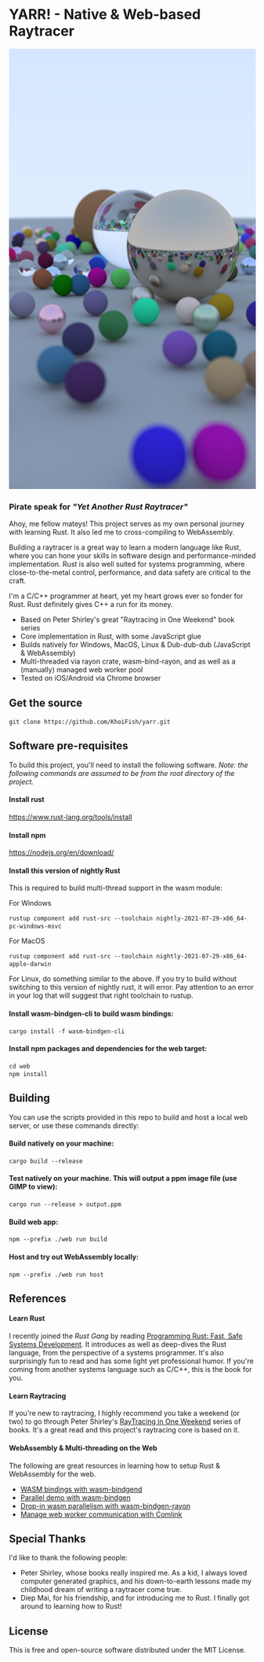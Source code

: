 # YARR! - Native & Web-based Raytracer
<img src="yarr_preview.png" alt="YARR - Yet Another Rust Raytracer" />

### Pirate speak for ___"Yet Another Rust Raytracer"___

Ahoy, me fellow mateys! This project serves as my own personal journey with learning Rust. It also led me to cross-compiling to WebAssembly.

Building a raytracer is a great way to learn a modern language like Rust, where you can hone your skills in software design and performance-minded implementation. Rust is also well suited for systems programming, where close-to-the-metal control, performance, and data safety are critical to the craft.

I'm a C/C++ programmer at heart, yet my heart grows ever so fonder for Rust. Rust definitely gives C++ a run for its money.

- Based on Peter Shirley's great "Raytracing in One Weekend" book series
- Core implementation in Rust, with some JavaScript glue
- Builds natively for Windows, MacOS, Linux & Dub-dub-dub (JavaScript & WebAssembly)
- Multi-threaded via rayon crate, wasm-bind-rayon, and as well as a (manually) managed web worker pool
- Tested on iOS/Android via Chrome browser

## Get the source
```console
git clone https://github.com/KhoiFish/yarr.git
```

## Software pre-requisites

To build this project, you'll need to install the following software. *_Note: the following commands are assumed to be from the root directory of the project._*

#### Install rust
https://www.rust-lang.org/tools/install

#### Install npm
https://nodejs.org/en/download/

#### Install this version of nightly Rust
This is required to build multi-thread support in the wasm module:

For Windows
```console
rustup component add rust-src --toolchain nightly-2021-07-29-x86_64-pc-windows-msvc
```

For MacOS
```console
rustup component add rust-src --toolchain nightly-2021-07-29-x86_64-apple-darwin
```

For Linux, do something similar to the above. If you try to build without switching to this version of nightly rust, it will error. Pay attention to an error in your log that will suggest that right toolchain to rustup.

#### Install wasm-bindgen-cli to build wasm bindings:
```console
cargo install -f wasm-bindgen-cli
```

#### Install npm packages and dependencies for the web target:
```console
cd web
npm install
```

## Building
You can use the scripts provided in this repo to build and host a local web server, or use these commands directly:

#### Build natively on your machine:
```console
cargo build --release
```

#### Test natively on your machine. This will output a ppm image file (use GIMP to view):
```console
cargo run --release > output.ppm
```

#### Build web app:
```console
npm --prefix ./web run build
```

#### Host and try out WebAssembly locally:
```console
npm --prefix ./web run host
```

## References
#### Learn Rust
I recently joined the _Rust Gang_ by reading [Programming Rust: Fast, Safe Systems Development](https://www.amazon.com/Programming-Rust-Fast-Systems-Development/dp/1492052590). It introduces as well as deep-dives the Rust language, from the perspective of a systems programmer. It's also surprisingly fun to read and has some light yet professional humor. If you're coming from another systems language such as C/C++, this is the book for you.

#### Learn Raytracing
If you're new to raytracing, I highly recommend you take a weekend (or two) to go through Peter Shirley's [RayTracing in One Weekend](https://raytracing.github.io/books/RayTracingInOneWeekend.html) series of books. It's a great read and this project's raytracing core is based on it.

#### WebAssembly & Multi-threading on the Web
The following are great resources in learning how to setup Rust & WebAssembly for the web.

* [WASM bindings with wasm-bindgend](https://rustwasm.github.io/docs/wasm-bindgen/introduction.html)
* [Parallel demo with wasm-bindgen](https://github.com/rustwasm/wasm-bindgen/tree/main/examples/raytrace-parallel)
* [Drop-in wasm parallelism with wasm-bindgen-rayon](https://github.com/GoogleChromeLabs/wasm-bindgen-rayon)
* [Manage web worker communication with Comlink](https://github.com/GoogleChromeLabs/comlink)

## Special Thanks
I'd like to thank the following people:
* Peter Shirley, whose books really inspired me. As a kid, I always loved computer generated graphics, and his down-to-earth lessons made my childhood dream of writing a raytracer come true.
* Diep Mai, for his friendship, and for introducing me to Rust. I finally got around to learning how to Rust!

## License
This is free and open-source software distributed under the MIT License.
